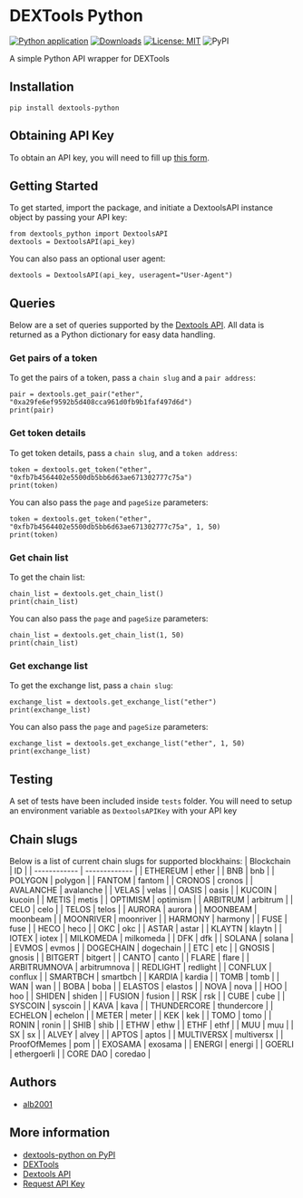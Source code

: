 # DEXTools Python
[![Python application](https://github.com/alb2001/dextools-python/actions/workflows/python-app.yml/badge.svg)](https://github.com/alb2001/dextools-python/actions/workflows/python-app.yml)
[![Downloads](https://static.pepy.tech/badge/dextools-python)](https://pepy.tech/project/dextools-python)
[![License: MIT](https://img.shields.io/badge/License-MIT-yellow.svg)](https://opensource.org/licenses/MIT)
![PyPI](https://img.shields.io/pypi/v/dextools-python)

A simple Python API wrapper for DEXTools

## Installation

```
pip install dextools-python
```

## Obtaining API Key
To obtain an API key, you will need to fill up [this form](https://forms.gle/yviVwKYaqs81BMB77).


## Getting Started
To get started, import the package, and initiate a DextoolsAPI instance object by passing your API key:
```
from dextools_python import DextoolsAPI
dextools = DextoolsAPI(api_key)
```

You can also pass an optional user agent:
```
dextools = DextoolsAPI(api_key, useragent="User-Agent")
```

## Queries
Below are a set of queries supported by the [Dextools API](https://api.dextools.io/docs). All data is returned as a Python dictionary for easy data handling.

### Get pairs of a token
To get the pairs of a token, pass a `chain slug` and a `pair address`:
```
pair = dextools.get_pair("ether", "0xa29fe6ef9592b5d408cca961d0fb9b1faf497d6d")
print(pair)
```

### Get token details
To get token details, pass a `chain slug`, and a `token address`:
```
token = dextools.get_token("ether", "0xfb7b4564402e5500db5bb6d63ae671302777c75a")
print(token)
```

You can also pass the `page` and `pageSize` parameters:
```
token = dextools.get_token("ether", "0xfb7b4564402e5500db5bb6d63ae671302777c75a", 1, 50)
print(token)
```

### Get chain list
To get the chain list:
```
chain_list = dextools.get_chain_list()
print(chain_list)
```

You can also pass the `page` and `pageSize` parameters:
```
chain_list = dextools.get_chain_list(1, 50)
print(chain_list)
```

### Get exchange list
To get the exchange list, pass a `chain slug`:
```
exchange_list = dextools.get_exchange_list("ether")
print(exchange_list)
```

You can also pass the `page` and `pageSize` parameters:
```
exchange_list = dextools.get_exchange_list("ether", 1, 50)
print(exchange_list)
```

## Testing
A set of tests have been included inside `tests` folder. You will need to setup an environment variable as `DextoolsAPIKey` with your API key

## Chain slugs
Below is a list of current chain slugs for supported blockhains:
| Blockchain   | ID            |
| ------------ | ------------- |
| ETHEREUM     |  ether        |
| BNB          |  bnb          |
| POLYGON      |  polygon      |
| FANTOM       |  fantom       |
| CRONOS       |  cronos       |
| AVALANCHE    |  avalanche    |
| VELAS        |  velas        |
| OASIS        |  oasis        |
| KUCOIN       |  kucoin       |
| METIS        |  metis        |
| OPTIMISM     |  optimism     |
| ARBITRUM     |  arbitrum     |
| CELO         |  celo         |
| TELOS        |  telos        |
| AURORA       |  aurora       |
| MOONBEAM     |  moonbeam     |
| MOONRIVER    |  moonriver    |
| HARMONY      |  harmony      |
| FUSE         |  fuse         |
| HECO         |  heco         |
| OKC          |  okc          |
| ASTAR        |  astar        |
| KLAYTN       |  klaytn       |
| IOTEX        |  iotex        |
| MILKOMEDA    |  milkomeda    |
| DFK          |  dfk          |
| SOLANA       |  solana       |
| EVMOS        |  evmos        |
| DOGECHAIN    |  dogechain    |
| ETC          |  etc          |
| GNOSIS       |  gnosis       |
| BITGERT      |  bitgert      |
| CANTO        |  canto        |
| FLARE        |  flare        |
| ARBITRUMNOVA |  arbitrumnova |
| REDLIGHT     |  redlight     |
| CONFLUX      |  conflux      |
| SMARTBCH     |  smartbch     |
| KARDIA       |  kardia       |
| TOMB         |  tomb         |
| WAN          |  wan          |
| BOBA         |  boba         |
| ELASTOS      |  elastos      |
| NOVA         |  nova         |
| HOO          |  hoo          |
| SHIDEN       |  shiden       |
| FUSION       |  fusion       |
| RSK          |  rsk          |
| CUBE         |  cube         |
| SYSCOIN      |  syscoin      |
| KAVA         |  kava         |
| THUNDERCORE  |  thundercore  |
| ECHELON      |  echelon      |
| METER        |  meter        |
| KEK          |  kek          |
| TOMO         |  tomo         |
| RONIN        |  ronin        |
| SHIB         |  shib         |
| ETHW         |  ethw         |
| ETHF         |  ethf         |
| MUU          |  muu          |
| SX           |  sx           |
| ALVEY        |  alvey        |
| APTOS        |  aptos        |
| MULTIVERSX   |  multiversx   |
| ProofOfMemes |  pom          |
| EXOSAMA      |  exosama      |
| ENERGI       |  energi       |
| GOERLI       |  ethergoerli  |
| CORE DAO     |  coredao      |

## Authors
* [alb2001](https://github.com/alb2001)


## More information
* [dextools-python on PyPI](https://pypi.org/project/dextools-python)
* [DEXTools](https://www.dextools.io)
* [Dextools API](https://api.dextools.io/docs)
* [Request API Key](https://forms.gle/yviVwKYaqs81BMB77)